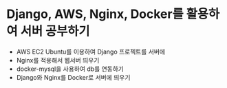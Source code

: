﻿# Django, AWS, Nginx, Docker를 활용하여 서버 공부하기
 - AWS EC2 Ubuntu를 이용하여 Django 프로젝트를 서버에 
 - Nginx를 적용해서 웹서버 띄우기
 - docker-mysql을 사용하여 db를 연동하기
 - Django와 Nginx를 Docker로 서버에 띄우기
